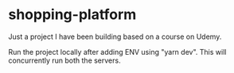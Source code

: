 # shopping-platform

Just a project I have been building based on a course on Udemy.

Run the project locally after adding ENV using "yarn dev".
This will concurrently run both the servers.
